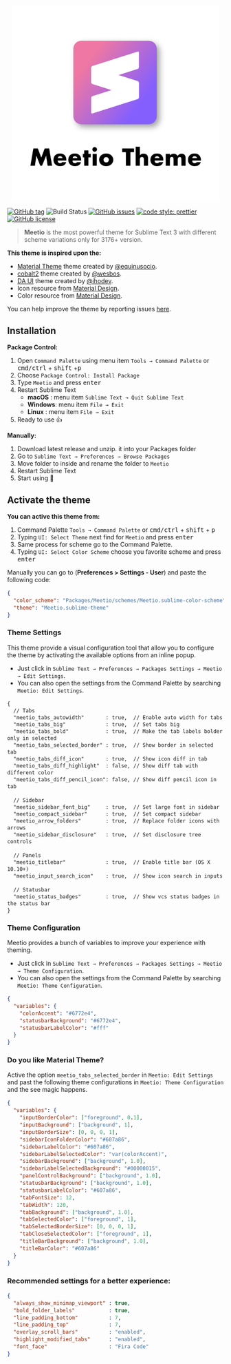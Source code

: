 <p align="center"><img src="assets/meetio.png" width="480"/></p>

[![GitHub tag](https://img.shields.io/github/release/mauroreisvieira/meetio.svg?style=for-the-badge)](https://github.com/mauroreisvieira/meetio/releases)
![Build Status](https://img.shields.io/travis/mauroreisvieira/meetio/master.svg?style=for-the-badge)
[![GitHub issues](https://img.shields.io/github/issues/mauroreisvieira/meetio.svg?style=for-the-badge)](https://github.com/mauroreisvieira/meetio/issues)
[![code style: prettier](https://img.shields.io/badge/code_style-prettier-ff69b4.svg?style=for-the-badge)](https://github.com/prettier/prettier)
[![GitHub license](https://img.shields.io/badge/license-MIT-blue.svg?style=for-the-badge)](https://github.com/mauroreisvieira/meetio/blob/master/LICENSE)

> **Meetio** is the most powerful theme for Sublime Text 3 with different scheme variations only for 3176+ version.

**This theme is inspired upon the:**

* [Material Theme](https://github.com/equinusocio/material-theme) theme created by [@equinusocio](https://github.com/equinusocio).
* [cobalt2](https://github.com/wesbos/cobalt2) theme created by [@wesbos](https://github.com/wesbos).
* [DA UI](https://github.com/ihodev/sublime-da-ui) theme created by [@ihodev](https://github.com/ihodev).
* Icon resource from [Material Design](https://material.io/tools/icons/).
* Color resource from [Material Design](https://material.io/design/color/the-color-system.html#tools-for-picking-colors).

You can help improve the theme by reporting issues [here](https://github.com/mauroreisvieira/meetio/issues).

## Installation

**Package Control:**

1. Open `Command Palette` using menu item `Tools → Command Palette` or <kbd>cmd/ctrl</kbd> + <kbd>shift</kbd> +<kbd>p</kbd>
2. Choose `Package Control: Install Package`
3. Type `Meetio` and press <kbd>enter</kbd>
4. Restart Sublime Text
    * **macOS** : menu item `Sublime Text → Quit Sublime Text`
    * **Windows**: menu item `File → Exit`
    * **Linux** : menu item `File → Exit`
5. Ready to use 👍

**Manually:**

1. Download latest release and unzip. it into your Packages folder
2. Go to `Sublime Text → Preferences → Browse Packages`
3. Move folder to inside and rename the folder to `Meetio`
4. Restart Sublime Text
5. Start using 🏁


## Activate the theme

**You can active this theme from:**

1. Command Palette `Tools → Command Palette` or <kbd>cmd/ctrl</kbd> + <kbd>shift</kbd> + <kbd>p</kbd>
2. Typing `UI: Select Theme` next find for `Meetio` and press <kbd>enter</kbd>
3. Same process for scheme go to the Command Palette.
4. Typing `UI: Select Color Scheme` choose you favorite scheme and press <kbd>enter</kbd>

Manually you can go to (**Preferences > Settings - User**) and paste the following code:

```json
{
  "color_scheme": "Packages/Meetio/schemes/Meetio.sublime-color-scheme",
  "theme": "Meetio.sublime-theme"
}
```

### Theme Settings
This theme provide a visual configuration tool that allow you to configure the theme by activating the available options from an inline popup.

* Just click in `Sublime Text → Preferences → Packages Settings → Meetio → Edit Settings`.
* You can also open the settings from the Command Palette by searching `Meetio: Edit Settings`.

```
{
  // Tabs
  "meetio_tabs_autowidth"       : true,  // Enable auto width for tabs
  "meetio_tabs_big"             : true,  // Set tabs big
  "meetio_tabs_bold"            : true,  // Make the tab labels bolder only in selected
  "meetio_tabs_selected_border" : true,  // Show border in selected tab
  "meetio_tabs_diff_icon"       : true,  // Show icon diff in tab
  "meetio_tabs_diff_highlight"  : false, // Show diff tab with different color
  "meetio_tabs_diff_pencil_icon": false, // Show diff pencil icon in tab

  // Sidebar
  "meetio_sidebar_font_big"     : true,  // Set large font in sidebar
  "meetio_compact_sidebar"      : true,  // Set compact sidebar
  "meetio_arrow_folders"        : true,  // Replace folder icons with arrows
  "meetio_sidebar_disclosure"   : true,  // Set disclosure tree controls

  // Panels
  "meetio_titlebar"             : true,  // Enable title bar (OS X 10.10+)
  "meetio_input_search_icon"    : true,  // Show icon search in inputs

  // Statusbar
  "meetio_status_badges"        : true,  // Show vcs status badges in the status bar
}
```

### Theme Configuration
Meetio provides a bunch of variables to improve your experience with theming.

* Just click in `Sublime Text → Preferences → Packages Settings → Meetio → Theme Configuration`.
* You can also open the settings from the Command Palette by searching `Meetio: Theme Configuration`.

```json
{
  "variables": {
    "colorAccent": "#6772e4",
    "statusbarBackground": "#6772e4",
    "statusbarLabelColor": "#fff"
  }
}
```

### Do you like Material Theme?
Active the option `meetio_tabs_selected_border` in `Meetio: Edit Settings` and past the following theme configurations in `Meetio: Theme Configuration` and the see magic happens.

```json
{
  "variables": {
    "inputBorderColor": ["foreground", 0.1],
    "inputBackground": ["background", 1],
    "inputBorderSize": [0, 0, 0, 1],
    "sidebarIconFolderColor": "#607a86",
    "sidebarLabelColor": "#607a86",
    "sidebarLabelSelectedColor": "var(colorAccent)",
    "sidebarBackground": ["background", 1.0],
    "sidebarLabelSelectedBackground": "#00000015",
    "panelControlBackground": ["background", 1.0],
    "statusbarBackground": ["background", 1.0],
    "statusbarLabelColor": "#607a86",
    "tabFontSize": 12,
    "tabWidth": 120,
    "tabBackground": ["background", 1.0],
    "tabSelectedColor": ["foreground", 1],
    "tabSelectedBorderSize": [0, 0, 0, 1],
    "tabCloseSelectedColor": ["foreground", 1],
    "titleBarBackground": ["background", 1.0],
    "titleBarColor": "#607a86"
  }
}
```

### Recommended settings for a better experience:

```json
{
  "always_show_minimap_viewport" : true,
  "bold_folder_labels"           : true,
  "line_padding_bottom"          : 7,
  "line_padding_top"             : 7,
  "overlay_scroll_bars"          : "enabled",
  "highlight_modified_tabs"      : "enabled",
  "font_face"                    : "Fira Code"
}
```
